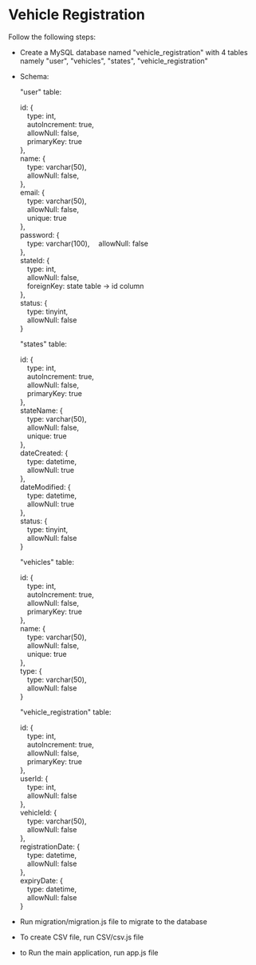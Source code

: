 # Vehicle Registration

Follow the following steps:

* Create a MySQL database named "vehicle_registration" with 4 tables namely "user", "vehicles", "states", "vehicle_registration"
* Schema:

  "user" table:

  id: {  
    &emsp;type: int,  
    &emsp;autoIncrement: true,  
    &emsp;allowNull: false,  
    &emsp;primaryKey: true  
  },  
  name: {  
    &emsp;type: varchar(50),  
    &emsp;allowNull: false,  
  },  
  email: {  
    &emsp;type: varchar(50),  
    &emsp;allowNull: false,  
    &emsp;unique: true  
  },  
  password: {  
    &emsp;type: varchar(100), 
    &emsp;allowNull: false  
  },  
  stateId: {  
    &emsp;type: int,  
    &emsp;allowNull: false,  
    &emsp;foreignKey: state table -> id column  
  },  
  status: {  
    &emsp;type: tinyint,  
    &emsp;allowNull: false  
  }  

  "states" table:  

  id: {  
    &emsp;type: int,  
    &emsp;autoIncrement: true,  
    &emsp;allowNull: false,  
    &emsp;primaryKey: true  
  },  
  stateName: {  
    &emsp;type: varchar(50),  
    &emsp;allowNull: false,  
    &emsp;unique: true  
  },  
  dateCreated: {  
    &emsp;type: datetime,  
    &emsp;allowNull: true  
  },  
  dateModified: {  
    &emsp;type: datetime,  
    &emsp;allowNull: true  
  },  
  status: {  
    &emsp;type: tinyint,  
    &emsp;allowNull: false  
  }  

  "vehicles" table:  

  id: {  
    &emsp;type: int,  
    &emsp;autoIncrement: true,  
    &emsp;allowNull: false,  
    &emsp;primaryKey: true  
  },  
  name: {  
    &emsp;type: varchar(50),  
    &emsp;allowNull: false,  
    &emsp;unique: true  
  },  
  type: {  
    &emsp;type: varchar(50),  
    &emsp;allowNull: false  
  }  

  "vehicle_registration" table:

  id: {  
    &emsp;type: int,  
    &emsp;autoIncrement: true,  
    &emsp;allowNull: false,  
    &emsp;primaryKey: true  
  },  
  userId: {  
    &emsp;type: int,  
    &emsp;allowNull: false  
  },  
  vehicleId: {  
    &emsp;type: varchar(50),  
    &emsp;allowNull: false  
  },  
  registrationDate: {  
    &emsp;type: datetime,  
    &emsp;allowNull: false  
  },  
  expiryDate: {  
    &emsp;type: datetime,  
    &emsp;allowNull: false  
  }  

* Run migration/migration.js file to migrate to the database
* To create CSV file, run CSV/csv.js file
* to Run the main application, run app.js file